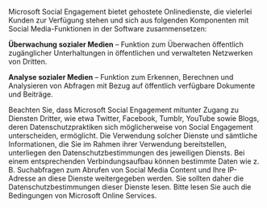 Microsoft Social Engagement bietet gehostete Onlinedienste, die vielerlei Kunden zur Verfügung stehen und sich aus folgenden Komponenten mit Social Media-Funktionen in der Software zusammensetzen:  
  
**Überwachung sozialer Medien** – Funktion zum Überwachen öffentlich zugänglicher Unterhaltungen in öffentlichen und verwalteten Netzwerken von Dritten.  
  
**Analyse sozialer Medien** – Funktion zum Erkennen, Berechnen und Analysieren von Abfragen mit Bezug auf öffentlich verfügbare Dokumente und Beiträge.  
  
 Beachten Sie, dass Microsoft Social Engagement mitunter Zugang zu Diensten Dritter, wie etwa Twitter, Facebook, Tumblr, YouTube sowie Blogs, deren Datenschutzpraktiken sich möglicherweise von Social Engagement unterscheiden, ermöglicht. Die Verwendung solcher Dienste und sämtliche Informationen, die Sie im Rahmen ihrer Verwendung bereitstellen, unterliegen den Datenschutzbestimmungen des jeweiligen Diensts. Bei einem entsprechenden Verbindungsaufbau können bestimmte Daten wie z. B. Suchabfragen zum Abrufen von Social Media Content und Ihre IP-Adresse an diese Dienste weitergegeben werden. Sie sollten daher die Datenschutzbestimmungen dieser Dienste lesen. Bitte lesen Sie auch die Bedingungen von Microsoft Online Services.